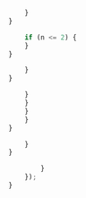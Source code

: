 

```js
	}
}
```








```js
    if (n <= 2) {
    }
}
```


```js
    }
}
```


```js
    }
    }
    }
    }
}
```


```js
    }
}
```



```js
        }
    });
}
```


